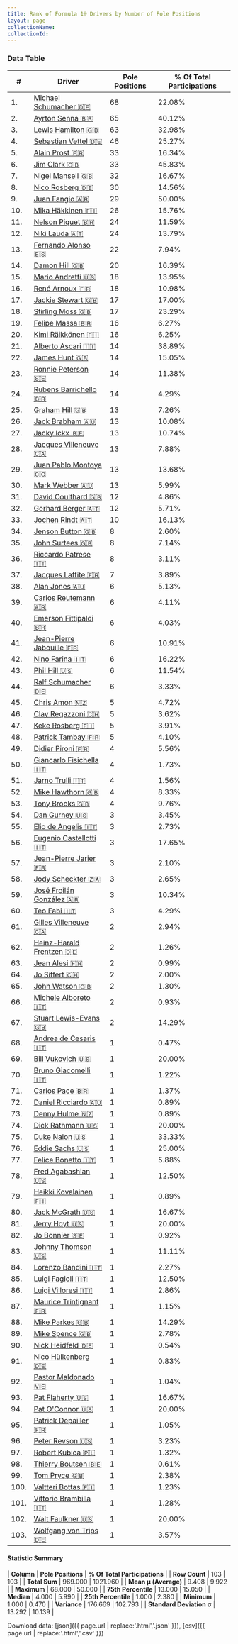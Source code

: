 ```yaml
---
title: Rank of Formula 1® Drivers by Number of Pole Positions
layout: page
collectionName: 
collectionId: 
---
```




<canvas id="chart" width="400" height="180"></canvas>
<script>
var data = {
    "datasets": [
        {
            "backgroundColor": [
                "#9C8E8D",
                "#9C8E8D",
                "#9C8E8D",
                "#9C8E8D",
                "#9C8E8D",
                "#9C8E8D",
                "#9C8E8D",
                "#9C8E8D",
                "#9C8E8D",
                "#9C8E8D",
                "#9C8E8D",
                "#9C8E8D",
                "#9C8E8D",
                "#9C8E8D",
                "#9C8E8D",
                "#9C8E8D",
                "#9C8E8D",
                "#9C8E8D",
                "#9C8E8D",
                "#9C8E8D",
                "#9C8E8D",
                "#9C8E8D",
                "#9C8E8D",
                "#9C8E8D",
                "#9C8E8D",
                "#9C8E8D",
                "#9C8E8D",
                "#9C8E8D",
                "#9C8E8D",
                "#9C8E8D",
                "#9C8E8D",
                "#9C8E8D",
                "#9C8E8D",
                "#9C8E8D",
                "#9C8E8D",
                "#9C8E8D",
                "#9C8E8D",
                "#9C8E8D",
                "#9C8E8D",
                "#9C8E8D",
                "#9C8E8D",
                "#9C8E8D",
                "#9C8E8D",
                "#9C8E8D",
                "#9C8E8D",
                "#9C8E8D",
                "#9C8E8D",
                "#9C8E8D",
                "#9C8E8D",
                "#9C8E8D",
                "#9C8E8D",
                "#9C8E8D",
                "#9C8E8D",
                "#9C8E8D",
                "#9C8E8D",
                "#9C8E8D",
                "#9C8E8D",
                "#9C8E8D",
                "#9C8E8D",
                "#9C8E8D",
                "#9C8E8D",
                "#9C8E8D",
                "#9C8E8D",
                "#9C8E8D",
                "#9C8E8D",
                "#9C8E8D",
                "#9C8E8D",
                "#9C8E8D",
                "#9C8E8D",
                "#9C8E8D",
                "#9C8E8D",
                "#9C8E8D",
                "#9C8E8D",
                "#9C8E8D",
                "#9C8E8D",
                "#9C8E8D",
                "#9C8E8D",
                "#9C8E8D",
                "#9C8E8D",
                "#9C8E8D",
                "#9C8E8D",
                "#9C8E8D",
                "#9C8E8D",
                "#9C8E8D",
                "#9C8E8D",
                "#9C8E8D",
                "#9C8E8D",
                "#9C8E8D",
                "#9C8E8D",
                "#9C8E8D",
                "#9C8E8D",
                "#9C8E8D",
                "#9C8E8D",
                "#9C8E8D",
                "#9C8E8D",
                "#9C8E8D",
                "#9C8E8D",
                "#9C8E8D",
                "#9C8E8D",
                "#9C8E8D",
                "#9C8E8D",
                "#9C8E8D",
                "#9C8E8D"
            ],
            "borderColor": [
                "#1D181E",
                "#1D181E",
                "#1D181E",
                "#1D181E",
                "#1D181E",
                "#1D181E",
                "#1D181E",
                "#1D181E",
                "#1D181E",
                "#1D181E",
                "#1D181E",
                "#1D181E",
                "#1D181E",
                "#1D181E",
                "#1D181E",
                "#1D181E",
                "#1D181E",
                "#1D181E",
                "#1D181E",
                "#1D181E",
                "#1D181E",
                "#1D181E",
                "#1D181E",
                "#1D181E",
                "#1D181E",
                "#1D181E",
                "#1D181E",
                "#1D181E",
                "#1D181E",
                "#1D181E",
                "#1D181E",
                "#1D181E",
                "#1D181E",
                "#1D181E",
                "#1D181E",
                "#1D181E",
                "#1D181E",
                "#1D181E",
                "#1D181E",
                "#1D181E",
                "#1D181E",
                "#1D181E",
                "#1D181E",
                "#1D181E",
                "#1D181E",
                "#1D181E",
                "#1D181E",
                "#1D181E",
                "#1D181E",
                "#1D181E",
                "#1D181E",
                "#1D181E",
                "#1D181E",
                "#1D181E",
                "#1D181E",
                "#1D181E",
                "#1D181E",
                "#1D181E",
                "#1D181E",
                "#1D181E",
                "#1D181E",
                "#1D181E",
                "#1D181E",
                "#1D181E",
                "#1D181E",
                "#1D181E",
                "#1D181E",
                "#1D181E",
                "#1D181E",
                "#1D181E",
                "#1D181E",
                "#1D181E",
                "#1D181E",
                "#1D181E",
                "#1D181E",
                "#1D181E",
                "#1D181E",
                "#1D181E",
                "#1D181E",
                "#1D181E",
                "#1D181E",
                "#1D181E",
                "#1D181E",
                "#1D181E",
                "#1D181E",
                "#1D181E",
                "#1D181E",
                "#1D181E",
                "#1D181E",
                "#1D181E",
                "#1D181E",
                "#1D181E",
                "#1D181E",
                "#1D181E",
                "#1D181E",
                "#1D181E",
                "#1D181E",
                "#1D181E",
                "#1D181E",
                "#1D181E",
                "#1D181E",
                "#1D181E",
                "#1D181E"
            ],
            "borderWidth": 1,
            "data": [
                68.0,
                65.0,
                63.0,
                46.0,
                33.0,
                33.0,
                32.0,
                30.0,
                29.0,
                26.0,
                24.0,
                24.0,
                22.0,
                20.0,
                18.0,
                18.0,
                17.0,
                17.0,
                16.0,
                16.0,
                14.0,
                14.0,
                14.0,
                14.0,
                13.0,
                13.0,
                13.0,
                13.0,
                13.0,
                13.0,
                12.0,
                12.0,
                10.0,
                8.0,
                8.0,
                8.0,
                7.0,
                6.0,
                6.0,
                6.0,
                6.0,
                6.0,
                6.0,
                6.0,
                5.0,
                5.0,
                5.0,
                5.0,
                4.0,
                4.0,
                4.0,
                4.0,
                4.0,
                3.0,
                3.0,
                3.0,
                3.0,
                3.0,
                3.0,
                3.0,
                2.0,
                2.0,
                2.0,
                2.0,
                2.0,
                2.0,
                2.0,
                1.0,
                1.0,
                1.0,
                1.0,
                1.0,
                1.0,
                1.0,
                1.0,
                1.0,
                1.0,
                1.0,
                1.0,
                1.0,
                1.0,
                1.0,
                1.0,
                1.0,
                1.0,
                1.0,
                1.0,
                1.0,
                1.0,
                1.0,
                1.0,
                1.0,
                1.0,
                1.0,
                1.0,
                1.0,
                1.0,
                1.0,
                1.0,
                1.0,
                1.0,
                1.0,
                1.0
            ],
            "label": "Pole Positions"
        }
    ],
    "labels": [
        "Michael Schumacher",
        "Ayrton Senna",
        "Lewis Hamilton",
        "Sebastian Vettel",
        "Alain Prost",
        "Jim Clark",
        "Nigel Mansell",
        "Nico Rosberg",
        "Juan Fangio",
        "Mika Häkkinen",
        "Nelson Piquet",
        "Niki Lauda",
        "Fernando Alonso",
        "Damon Hill",
        "Mario Andretti",
        "René Arnoux",
        "Jackie Stewart",
        "Stirling Moss",
        "Felipe Massa",
        "Kimi Räikkönen",
        "Alberto Ascari",
        "James Hunt",
        "Ronnie Peterson",
        "Rubens Barrichello",
        "Graham Hill",
        "Jack Brabham",
        "Jacky Ickx",
        "Jacques Villeneuve",
        "Juan Pablo Montoya",
        "Mark Webber",
        "David Coulthard",
        "Gerhard Berger",
        "Jochen Rindt",
        "Jenson Button",
        "John Surtees",
        "Riccardo Patrese",
        "Jacques Laffite",
        "Alan Jones",
        "Carlos Reutemann",
        "Emerson Fittipaldi",
        "Jean-Pierre Jabouille",
        "Nino Farina",
        "Phil Hill",
        "Ralf Schumacher",
        "Chris Amon",
        "Clay Regazzoni",
        "Keke Rosberg",
        "Patrick Tambay",
        "Didier Pironi",
        "Giancarlo Fisichella",
        "Jarno Trulli",
        "Mike Hawthorn",
        "Tony Brooks",
        "Dan Gurney",
        "Elio de Angelis",
        "Eugenio Castellotti",
        "Jean-Pierre Jarier",
        "Jody Scheckter",
        "José Froilán González",
        "Teo Fabi",
        "Gilles Villeneuve",
        "Heinz-Harald Frentzen",
        "Jean Alesi",
        "Jo Siffert",
        "John Watson",
        "Michele Alboreto",
        "Stuart Lewis-Evans",
        "Andrea de Cesaris",
        "Bill Vukovich",
        "Bruno Giacomelli",
        "Carlos Pace",
        "Daniel Ricciardo",
        "Denny Hulme",
        "Dick Rathmann",
        "Duke Nalon",
        "Eddie Sachs",
        "Felice Bonetto",
        "Fred Agabashian",
        "Heikki Kovalainen",
        "Jack McGrath",
        "Jerry Hoyt",
        "Jo Bonnier",
        "Johnny Thomson",
        "Lorenzo Bandini",
        "Luigi Fagioli",
        "Luigi Villoresi",
        "Maurice Trintignant",
        "Mike Parkes",
        "Mike Spence",
        "Nick Heidfeld",
        "Nico Hülkenberg",
        "Pastor Maldonado",
        "Pat Flaherty",
        "Pat O'Connor",
        "Patrick Depailler",
        "Peter Revson",
        "Robert Kubica",
        "Thierry Boutsen",
        "Tom Pryce",
        "Valtteri Bottas",
        "Vittorio Brambilla",
        "Walt Faulkner",
        "Wolfgang von Trips"
    ]
};
var options = {
  legend: {
    display: false
  },
  scales: {
    xAxes: [{
      ticks: {
        beginAtZero: true,
        maxRotation: 180,
        display: window.innerWidth > 800
      }
    }],
    yAxes: [{
      ticks: {
        beginAtZero: true
      }
    }]
  },
  onResize: function(chart, size) {
    chart.options.scales.xAxes[0].ticks.display = size.width > 800;
  }
};
var chart = new Chart("chart", {
    data: data,
    type: 'bar',
    options: options
});
</script>



### Data Table

| # | Driver | Pole Positions | % Of Total Participations |
|--|--|--|--|
| 1. | [Michael Schumacher 🇩🇪](/f1/drivers/michael_schumacher) | 68 | 22.08% |
| 2. | [Ayrton Senna 🇧🇷](/f1/drivers/senna) | 65 | 40.12% |
| 3. | [Lewis Hamilton 🇬🇧](/f1/drivers/hamilton) | 63 | 32.98% |
| 4. | [Sebastian Vettel 🇩🇪](/f1/drivers/vettel) | 46 | 25.27% |
| 5. | [Alain Prost 🇫🇷](/f1/drivers/prost) | 33 | 16.34% |
| 6. | [Jim Clark 🇬🇧](/f1/drivers/clark) | 33 | 45.83% |
| 7. | [Nigel Mansell 🇬🇧](/f1/drivers/mansell) | 32 | 16.67% |
| 8. | [Nico Rosberg 🇩🇪](/f1/drivers/rosberg) | 30 | 14.56% |
| 9. | [Juan Fangio 🇦🇷](/f1/drivers/fangio) | 29 | 50.00% |
| 10. | [Mika Häkkinen 🇫🇮](/f1/drivers/hakkinen) | 26 | 15.76% |
| 11. | [Nelson Piquet 🇧🇷](/f1/drivers/piquet) | 24 | 11.59% |
| 12. | [Niki Lauda 🇦🇹](/f1/drivers/lauda) | 24 | 13.79% |
| 13. | [Fernando Alonso 🇪🇸](/f1/drivers/alonso) | 22 | 7.94% |
| 14. | [Damon Hill 🇬🇧](/f1/drivers/damon_hill) | 20 | 16.39% |
| 15. | [Mario Andretti 🇺🇸](/f1/drivers/mario_andretti) | 18 | 13.95% |
| 16. | [René Arnoux 🇫🇷](/f1/drivers/arnoux) | 18 | 10.98% |
| 17. | [Jackie Stewart 🇬🇧](/f1/drivers/stewart) | 17 | 17.00% |
| 18. | [Stirling Moss 🇬🇧](/f1/drivers/moss) | 17 | 23.29% |
| 19. | [Felipe Massa 🇧🇷](/f1/drivers/massa) | 16 | 6.27% |
| 20. | [Kimi Räikkönen 🇫🇮](/f1/drivers/raikkonen) | 16 | 6.25% |
| 21. | [Alberto Ascari 🇮🇹](/f1/drivers/ascari) | 14 | 38.89% |
| 22. | [James Hunt 🇬🇧](/f1/drivers/hunt) | 14 | 15.05% |
| 23. | [Ronnie Peterson 🇸🇪](/f1/drivers/peterson) | 14 | 11.38% |
| 24. | [Rubens Barrichello 🇧🇷](/f1/drivers/barrichello) | 14 | 4.29% |
| 25. | [Graham Hill 🇬🇧](/f1/drivers/hill) | 13 | 7.26% |
| 26. | [Jack Brabham 🇦🇺](/f1/drivers/jack_brabham) | 13 | 10.08% |
| 27. | [Jacky Ickx 🇧🇪](/f1/drivers/ickx) | 13 | 10.74% |
| 28. | [Jacques Villeneuve 🇨🇦](/f1/drivers/villeneuve) | 13 | 7.88% |
| 29. | [Juan Pablo Montoya 🇨🇴](/f1/drivers/montoya) | 13 | 13.68% |
| 30. | [Mark Webber 🇦🇺](/f1/drivers/webber) | 13 | 5.99% |
| 31. | [David Coulthard 🇬🇧](/f1/drivers/coulthard) | 12 | 4.86% |
| 32. | [Gerhard Berger 🇦🇹](/f1/drivers/berger) | 12 | 5.71% |
| 33. | [Jochen Rindt 🇦🇹](/f1/drivers/rindt) | 10 | 16.13% |
| 34. | [Jenson Button 🇬🇧](/f1/drivers/button) | 8 | 2.60% |
| 35. | [John Surtees 🇬🇧](/f1/drivers/surtees) | 8 | 7.14% |
| 36. | [Riccardo Patrese 🇮🇹](/f1/drivers/patrese) | 8 | 3.11% |
| 37. | [Jacques Laffite 🇫🇷](/f1/drivers/laffite) | 7 | 3.89% |
| 38. | [Alan Jones 🇦🇺](/f1/drivers/jones) | 6 | 5.13% |
| 39. | [Carlos Reutemann 🇦🇷](/f1/drivers/reutemann) | 6 | 4.11% |
| 40. | [Emerson Fittipaldi 🇧🇷](/f1/drivers/emerson_fittipaldi) | 6 | 4.03% |
| 41. | [Jean-Pierre Jabouille 🇫🇷](/f1/drivers/jabouille) | 6 | 10.91% |
| 42. | [Nino Farina 🇮🇹](/f1/drivers/farina) | 6 | 16.22% |
| 43. | [Phil Hill 🇺🇸](/f1/drivers/phil_hill) | 6 | 11.54% |
| 44. | [Ralf Schumacher 🇩🇪](/f1/drivers/ralf_schumacher) | 6 | 3.33% |
| 45. | [Chris Amon 🇳🇿](/f1/drivers/amon) | 5 | 4.72% |
| 46. | [Clay Regazzoni 🇨🇭](/f1/drivers/regazzoni) | 5 | 3.62% |
| 47. | [Keke Rosberg 🇫🇮](/f1/drivers/keke_rosberg) | 5 | 3.91% |
| 48. | [Patrick Tambay 🇫🇷](/f1/drivers/tambay) | 5 | 4.10% |
| 49. | [Didier Pironi 🇫🇷](/f1/drivers/pironi) | 4 | 5.56% |
| 50. | [Giancarlo Fisichella 🇮🇹](/f1/drivers/fisichella) | 4 | 1.73% |
| 51. | [Jarno Trulli 🇮🇹](/f1/drivers/trulli) | 4 | 1.56% |
| 52. | [Mike Hawthorn 🇬🇧](/f1/drivers/hawthorn) | 4 | 8.33% |
| 53. | [Tony Brooks 🇬🇧](/f1/drivers/brooks) | 4 | 9.76% |
| 54. | [Dan Gurney 🇺🇸](/f1/drivers/gurney) | 3 | 3.45% |
| 55. | [Elio de Angelis 🇮🇹](/f1/drivers/angelis) | 3 | 2.73% |
| 56. | [Eugenio Castellotti 🇮🇹](/f1/drivers/castellotti) | 3 | 17.65% |
| 57. | [Jean-Pierre Jarier 🇫🇷](/f1/drivers/jarier) | 3 | 2.10% |
| 58. | [Jody Scheckter 🇿🇦](/f1/drivers/scheckter) | 3 | 2.65% |
| 59. | [José Froilán González 🇦🇷](/f1/drivers/gonzalez) | 3 | 10.34% |
| 60. | [Teo Fabi 🇮🇹](/f1/drivers/fabi) | 3 | 4.29% |
| 61. | [Gilles Villeneuve 🇨🇦](/f1/drivers/gilles_villeneuve) | 2 | 2.94% |
| 62. | [Heinz-Harald Frentzen 🇩🇪](/f1/drivers/frentzen) | 2 | 1.26% |
| 63. | [Jean Alesi 🇫🇷](/f1/drivers/alesi) | 2 | 0.99% |
| 64. | [Jo Siffert 🇨🇭](/f1/drivers/siffert) | 2 | 2.00% |
| 65. | [John Watson 🇬🇧](/f1/drivers/watson) | 2 | 1.30% |
| 66. | [Michele Alboreto 🇮🇹](/f1/drivers/alboreto) | 2 | 0.93% |
| 67. | [Stuart Lewis-Evans 🇬🇧](/f1/drivers/lewis-evans) | 2 | 14.29% |
| 68. | [Andrea de Cesaris 🇮🇹](/f1/drivers/cesaris) | 1 | 0.47% |
| 69. | [Bill Vukovich 🇺🇸](/f1/drivers/vukovich) | 1 | 20.00% |
| 70. | [Bruno Giacomelli 🇮🇹](/f1/drivers/giacomelli) | 1 | 1.22% |
| 71. | [Carlos Pace 🇧🇷](/f1/drivers/pace) | 1 | 1.37% |
| 72. | [Daniel Ricciardo 🇦🇺](/f1/drivers/ricciardo) | 1 | 0.89% |
| 73. | [Denny Hulme 🇳🇿](/f1/drivers/hulme) | 1 | 0.89% |
| 74. | [Dick Rathmann 🇺🇸](/f1/drivers/dick_rathmann) | 1 | 20.00% |
| 75. | [Duke Nalon 🇺🇸](/f1/drivers/nalon) | 1 | 33.33% |
| 76. | [Eddie Sachs 🇺🇸](/f1/drivers/sachs) | 1 | 25.00% |
| 77. | [Felice Bonetto 🇮🇹](/f1/drivers/bonetto) | 1 | 5.88% |
| 78. | [Fred Agabashian 🇺🇸](/f1/drivers/agabashian) | 1 | 12.50% |
| 79. | [Heikki Kovalainen 🇫🇮](/f1/drivers/kovalainen) | 1 | 0.89% |
| 80. | [Jack McGrath 🇺🇸](/f1/drivers/mcgrath) | 1 | 16.67% |
| 81. | [Jerry Hoyt 🇺🇸](/f1/drivers/hoyt) | 1 | 20.00% |
| 82. | [Jo Bonnier 🇸🇪](/f1/drivers/bonnier) | 1 | 0.92% |
| 83. | [Johnny Thomson 🇺🇸](/f1/drivers/thomson) | 1 | 11.11% |
| 84. | [Lorenzo Bandini 🇮🇹](/f1/drivers/bandini) | 1 | 2.27% |
| 85. | [Luigi Fagioli 🇮🇹](/f1/drivers/fagioli) | 1 | 12.50% |
| 86. | [Luigi Villoresi 🇮🇹](/f1/drivers/villoresi) | 1 | 2.86% |
| 87. | [Maurice Trintignant 🇫🇷](/f1/drivers/trintignant) | 1 | 1.15% |
| 88. | [Mike Parkes 🇬🇧](/f1/drivers/parkes) | 1 | 14.29% |
| 89. | [Mike Spence 🇬🇧](/f1/drivers/spence) | 1 | 2.78% |
| 90. | [Nick Heidfeld 🇩🇪](/f1/drivers/heidfeld) | 1 | 0.54% |
| 91. | [Nico Hülkenberg 🇩🇪](/f1/drivers/hulkenberg) | 1 | 0.83% |
| 92. | [Pastor Maldonado 🇻🇪](/f1/drivers/maldonado) | 1 | 1.04% |
| 93. | [Pat Flaherty 🇺🇸](/f1/drivers/flaherty) | 1 | 16.67% |
| 94. | [Pat O'Connor 🇺🇸](/f1/drivers/connor) | 1 | 20.00% |
| 95. | [Patrick Depailler 🇫🇷](/f1/drivers/depailler) | 1 | 1.05% |
| 96. | [Peter Revson 🇺🇸](/f1/drivers/revson) | 1 | 3.23% |
| 97. | [Robert Kubica 🇵🇱](/f1/drivers/kubica) | 1 | 1.32% |
| 98. | [Thierry Boutsen 🇧🇪](/f1/drivers/boutsen) | 1 | 0.61% |
| 99. | [Tom Pryce 🇬🇧](/f1/drivers/pryce) | 1 | 2.38% |
| 100. | [Valtteri Bottas 🇫🇮](/f1/drivers/bottas) | 1 | 1.23% |
| 101. | [Vittorio Brambilla 🇮🇹](/f1/drivers/brambilla) | 1 | 1.28% |
| 102. | [Walt Faulkner 🇺🇸](/f1/drivers/faulkner) | 1 | 20.00% |
| 103. | [Wolfgang von Trips 🇩🇪](/f1/drivers/trips) | 1 | 3.57% |

#### Statistic Summary

| **Column** | **Pole Positions** | **% Of Total Participations** |
| **Row Count** | 103 | 103 |
| **Total Sum** | 969.000 | 1021.960 |
| **Mean μ (Average)** | 9.408 | 9.922 |
| **Maximum** | 68.000 | 50.000 |
| **75th Percentile** | 13.000 | 15.050 |
| **Median** | 4.000 | 5.990 |
| **25th Percentile** | 1.000 | 2.380 |
| **Minimum** | 1.000 | 0.470 |
| **Variance** | 176.669 | 102.793 |
| **Standard Deviation σ** | 13.292 | 10.139 |

Download data: [json]({{ page.url | replace:'.html','.json' }}), [csv]({{ page.url | replace:'.html','.csv' }})

